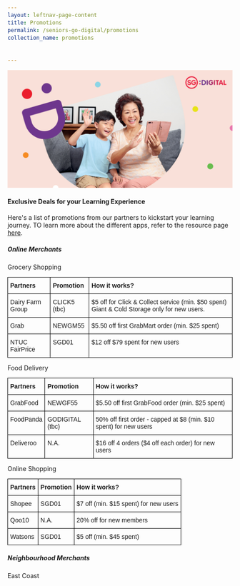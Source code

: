 ```yaml
---
layout: leftnav-page-content
title: Promotions
permalink: /seniors-go-digital/promotions
collection_name: promotions


---
```


![image](/images/seniors-go-digital/IMSilver_mast_head_banner.jpg)

#### Exclusive Deals for your Learning Experience

Here's a list of promotions from our partners to kickstart your learning journey. TO learn more about the different apps, refer to the resource page <a href="https://imsilver.imda.gov.sg/seniors-go-digital/3-tiers-of-digital-skills" target="blank">here</a>.

<h5><b>Online Merchants</b></h5>
Grocery Shopping
<style type="text/css">
.tg  {border-collapse:collapse;border-spacing:0;}
.tg td{border-color:black;border-style:solid;border-width:1px;font-family:Arial, sans-serif;font-size:14px;
  overflow:hidden;padding:10px 5px;word-break:normal;}
.tg th{border-color:black;border-style:solid;border-width:1px;font-family:Arial, sans-serif;font-size:14px;
  font-weight:normal;overflow:hidden;padding:10px 5px;word-break:normal;}
.tg .tg-1wig{font-weight:bold;text-align:left;vertical-align:top}
.tg .tg-0lax{text-align:left;vertical-align:top}
@media screen and (max-width: 767px) {.tg {width: auto !important;}.tg col {width: auto !important;}.tg-wrap {overflow-x: auto;-webkit-overflow-scrolling: touch;}}</style>
<div class="tg-wrap"><table class="tg">
<tbody>
  <tr>
    <td class="tg-1wig">Partners</td>
    <td class="tg-1wig">Promotion</td>
    <td class="tg-1wig">How it works?</td>
  </tr>
    <tr>
    <td class="tg-0lax">Dairy Farm Group</td>
    <td class="tg-0lax">CLICK5 (tbc)</td>
    <td class="tg-0lax">$5 off for Click & Collect service (min. $50 spent) Giant & Cold Storage only for new users.</td>
  </tr>
    <tr>
    <td class="tg-0lax">Grab</td>
    <td class="tg-0lax">NEWGM55</td>
    <td class="tg-0lax">$5.50 off first GrabMart order (min. $25 spent)</td>
  </tr>
  <tr>
    <td class="tg-0lax">NTUC FairPrice</td>
    <td class="tg-0lax">SGD01</td>
    <td class="tg-0lax">$12 off $79 spent for new users</td>
  </tr>
</tbody>
</table></div>

Food Delivery
<style type="text/css">
.tg  {border-collapse:collapse;border-spacing:0;}
.tg td{border-color:black;border-style:solid;border-width:1px;font-family:Arial, sans-serif;font-size:14px;
  overflow:hidden;padding:10px 5px;word-break:normal;}
.tg th{border-color:black;border-style:solid;border-width:1px;font-family:Arial, sans-serif;font-size:14px;
  font-weight:normal;overflow:hidden;padding:10px 5px;word-break:normal;}
.tg .tg-1wig{font-weight:bold;text-align:left;vertical-align:top}
.tg .tg-0lax{text-align:left;vertical-align:top}
@media screen and (max-width: 767px) {.tg {width: auto !important;}.tg col {width: auto !important;}.tg-wrap {overflow-x: auto;-webkit-overflow-scrolling: touch;}}</style>
<div class="tg-wrap"><table class="tg">
<tbody>
  <tr>
    <td class="tg-1wig">Partners</td>
    <td class="tg-1wig">Promotion</td>
    <td class="tg-1wig">How it works?</td>
  </tr>
  <tr>
    <td class="tg-0lax">GrabFood</td>
    <td class="tg-0lax">NEWGF55</td>
    <td class="tg-0lax">$5.50 off first GrabFood order (min. $25 spent)</td>
  </tr>
  <tr>
    <td class="tg-0lax">FoodPanda</td>
    <td class="tg-0lax">GODIGITAL (tbc)</td>
    <td class="tg-0lax">50% off first order - capped at $8 (min. $10 spent) for new users</td>
  </tr>
    <tr>
    <td class="tg-0lax">Deliveroo</td>
    <td class="tg-0lax">N.A.</td>
    <td class="tg-0lax">$16 off 4 orders ($4 off each order) for new users</td>
  </tr>
</tbody>
</table></div>

Online Shopping
<style type="text/css">
.tg  {border-collapse:collapse;border-spacing:0;}
.tg td{border-color:black;border-style:solid;border-width:1px;font-family:Arial, sans-serif;font-size:14px;
  overflow:hidden;padding:10px 5px;word-break:normal;}
.tg th{border-color:black;border-style:solid;border-width:1px;font-family:Arial, sans-serif;font-size:14px;
  font-weight:normal;overflow:hidden;padding:10px 5px;word-break:normal;}
.tg .tg-1wig{font-weight:bold;text-align:left;vertical-align:top}
.tg .tg-0lax{text-align:left;vertical-align:top}
@media screen and (max-width: 767px) {.tg {width: auto !important;}.tg col {width: auto !important;}.tg-wrap {overflow-x: auto;-webkit-overflow-scrolling: touch;}}</style>
<div class="tg-wrap"><table class="tg">
<tbody>
  <tr>
    <td class="tg-1wig">Partners</td>
    <td class="tg-1wig">Promotion</td>
    <td class="tg-1wig">How it works?</td>
  </tr>
  <tr>
    <td class="tg-0lax">Shopee</td>
    <td class="tg-0lax">SGD01</td>
    <td class="tg-0lax">$7 off (min. $15 spent) for new users</td>
  </tr>
 <tr>
    <td class="tg-0lax">Qoo10</td>
    <td class="tg-0lax">N.A.</td>
    <td class="tg-0lax">20% off for new members</td>
  </tr>
  <tr>
    <td class="tg-0lax">Watsons</td>
    <td class="tg-0lax">SGD01</td>
    <td class="tg-0lax">$5 off (min. $45 spent)</td>
  </tr>
</tbody>
</table></div>

<h5><b>Neighbourhood Merchants</b></h5>
East Coast


